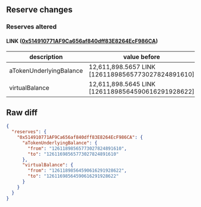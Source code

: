 ## Reserve changes

### Reserves altered

#### LINK ([0x514910771AF9Ca656af840dff83E8264EcF986CA](https://etherscan.io/address/0x514910771AF9Ca656af840dff83E8264EcF986CA))

| description | value before | value after |
| --- | --- | --- |
| aTokenUnderlyingBalance | 12,611,898.5657 LINK [12611898565773027824891610] | 12,611,698.5657 LINK [12611698565773027824891610] |
| virtualBalance | 12,611,898.5645 LINK [12611898564590616291928622] | 12,611,698.5645 LINK [12611698564590616291928622] |


## Raw diff

```json
{
  "reserves": {
    "0x514910771AF9Ca656af840dff83E8264EcF986CA": {
      "aTokenUnderlyingBalance": {
        "from": "12611898565773027824891610",
        "to": "12611698565773027824891610"
      },
      "virtualBalance": {
        "from": "12611898564590616291928622",
        "to": "12611698564590616291928622"
      }
    }
  }
}
```
